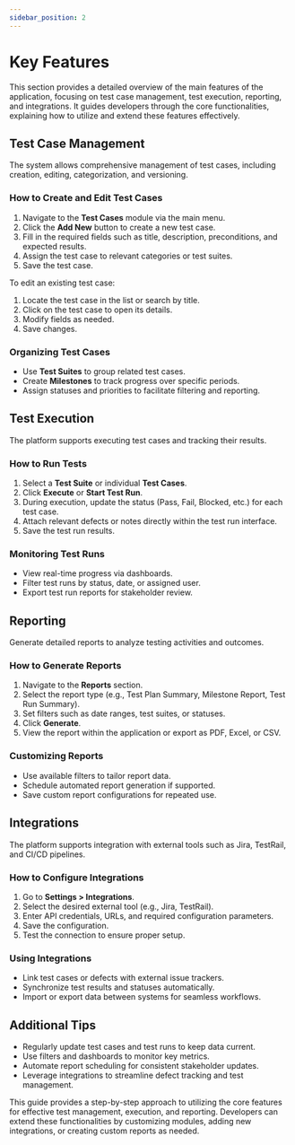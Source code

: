 ```yaml
---
sidebar_position: 2
---
```


# Key Features

This section provides a detailed overview of the main features of the application, focusing on test case management, test execution, reporting, and integrations. It guides developers through the core functionalities, explaining how to utilize and extend these features effectively.

## Test Case Management

The system allows comprehensive management of test cases, including creation, editing, categorization, and versioning.

### How to Create and Edit Test Cases

1. Navigate to the **Test Cases** module via the main menu.
2. Click the **Add New** button to create a new test case.
3. Fill in the required fields such as title, description, preconditions, and expected results.
4. Assign the test case to relevant categories or test suites.
5. Save the test case.

To edit an existing test case:

1. Locate the test case in the list or search by title.
2. Click on the test case to open its details.
3. Modify fields as needed.
4. Save changes.

### Organizing Test Cases

- Use **Test Suites** to group related test cases.
- Create **Milestones** to track progress over specific periods.
- Assign statuses and priorities to facilitate filtering and reporting.

## Test Execution

The platform supports executing test cases and tracking their results.

### How to Run Tests

1. Select a **Test Suite** or individual **Test Cases**.
2. Click **Execute** or **Start Test Run**.
3. During execution, update the status (Pass, Fail, Blocked, etc.) for each test case.
4. Attach relevant defects or notes directly within the test run interface.
5. Save the test run results.

### Monitoring Test Runs

- View real-time progress via dashboards.
- Filter test runs by status, date, or assigned user.
- Export test run reports for stakeholder review.

## Reporting

Generate detailed reports to analyze testing activities and outcomes.

### How to Generate Reports

1. Navigate to the **Reports** section.
2. Select the report type (e.g., Test Plan Summary, Milestone Report, Test Run Summary).
3. Set filters such as date ranges, test suites, or statuses.
4. Click **Generate**.
5. View the report within the application or export as PDF, Excel, or CSV.

### Customizing Reports

- Use available filters to tailor report data.
- Schedule automated report generation if supported.
- Save custom report configurations for repeated use.

## Integrations

The platform supports integration with external tools such as Jira, TestRail, and CI/CD pipelines.

### How to Configure Integrations

1. Go to **Settings > Integrations**.
2. Select the desired external tool (e.g., Jira, TestRail).
3. Enter API credentials, URLs, and required configuration parameters.
4. Save the configuration.
5. Test the connection to ensure proper setup.

### Using Integrations

- Link test cases or defects with external issue trackers.
- Synchronize test results and statuses automatically.
- Import or export data between systems for seamless workflows.

## Additional Tips

- Regularly update test cases and test runs to keep data current.
- Use filters and dashboards to monitor key metrics.
- Automate report scheduling for consistent stakeholder updates.
- Leverage integrations to streamline defect tracking and test management.

This guide provides a step-by-step approach to utilizing the core features for effective test management, execution, and reporting. Developers can extend these functionalities by customizing modules, adding new integrations, or creating custom reports as needed.